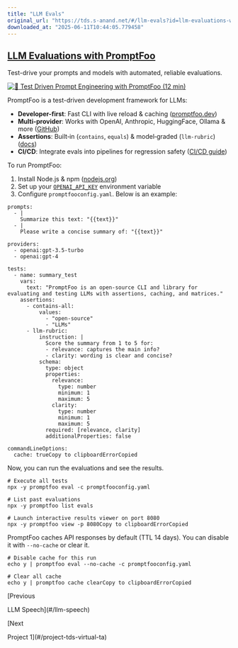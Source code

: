 ```yaml
---
title: "LLM Evals"
original_url: "https://tds.s-anand.net/#/llm-evals?id=llm-evaluations-with-promptfoo"
downloaded_at: "2025-06-11T10:44:05.779458"
---
```


[LLM Evaluations with PromptFoo](#/llm-evals?id=llm-evaluations-with-promptfoo)
-------------------------------------------------------------------------------

Test-drive your prompts and models with automated, reliable evaluations.

[![🚀 Test Driven Prompt Engineering with PromptFoo (12 min)](https://i.ytimg.com/vi_webp/KhINc5XwhKs/sddefault.webp)](https://youtu.be/KhINc5XwhKs)

PromptFoo is a test-driven development framework for LLMs:

* **Developer-first**: Fast CLI with live reload & caching ([promptfoo.dev](https://promptfoo.dev))
* **Multi-provider**: Works with OpenAI, Anthropic, HuggingFace, Ollama & more ([GitHub](https://github.com/promptfoo/promptfoo))
* **Assertions**: Built‑in (`contains`, `equals`) & model‑graded (`llm-rubric`) ([docs](https://www.promptfoo.dev/docs/configuration/expected-outputs/))
* **CI/CD**: Integrate evals into pipelines for regression safety ([CI/CD guide](https://www.promptfoo.dev/docs/integrations/ci-cd/))

To run PromptFoo:

1. Install Node.js & npm ([nodejs.org](https://nodejs.org/))
2. Set up your [`OPENAI_API_KEY`](https://platform.openai.com/api-keys) environment variable
3. Configure `promptfooconfig.yaml`. Below is an example:

```
prompts:
  - |
    Summarize this text: "{{text}}"
  - |
    Please write a concise summary of: "{{text}}"

providers:
  - openai:gpt-3.5-turbo
  - openai:gpt-4

tests:
  - name: summary_test
    vars:
      text: "PromptFoo is an open-source CLI and library for evaluating and testing LLMs with assertions, caching, and matrices."
    assertions:
      - contains-all:
          values:
            - "open-source"
            - "LLMs"
      - llm-rubric:
          instruction: |
            Score the summary from 1 to 5 for:
            - relevance: captures the main info?
            - clarity: wording is clear and concise?
          schema:
            type: object
            properties:
              relevance:
                type: number
                minimum: 1
                maximum: 5
              clarity:
                type: number
                minimum: 1
                maximum: 5
            required: [relevance, clarity]
            additionalProperties: false

commandLineOptions:
  cache: trueCopy to clipboardErrorCopied
```

Now, you can run the evaluations and see the results.

```
# Execute all tests
npx -y promptfoo eval -c promptfooconfig.yaml

# List past evaluations
npx -y promptfoo list evals

# Launch interactive results viewer on port 8080
npx -y promptfoo view -p 8080Copy to clipboardErrorCopied
```

PromptFoo caches API responses by default (TTL 14 days). You can disable it with `--no-cache` or clear it.

```
# Disable cache for this run
echo y | promptfoo eval --no-cache -c promptfooconfig.yaml

# Clear all cache
echo y | promptfoo cache clearCopy to clipboardErrorCopied
```

[Previous

LLM Speech](#/llm-speech)

[Next

Project 1](#/project-tds-virtual-ta)